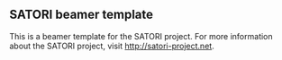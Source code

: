 ## SATORI beamer template

This is a beamer template for the SATORI project. For more information about the SATORI project, visit http://satori-project.net.
